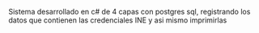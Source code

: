Sistema desarrollado en c# de 4 capas con postgres sql, registrando los datos que contienen las credenciales INE y asi mismo imprimirlas